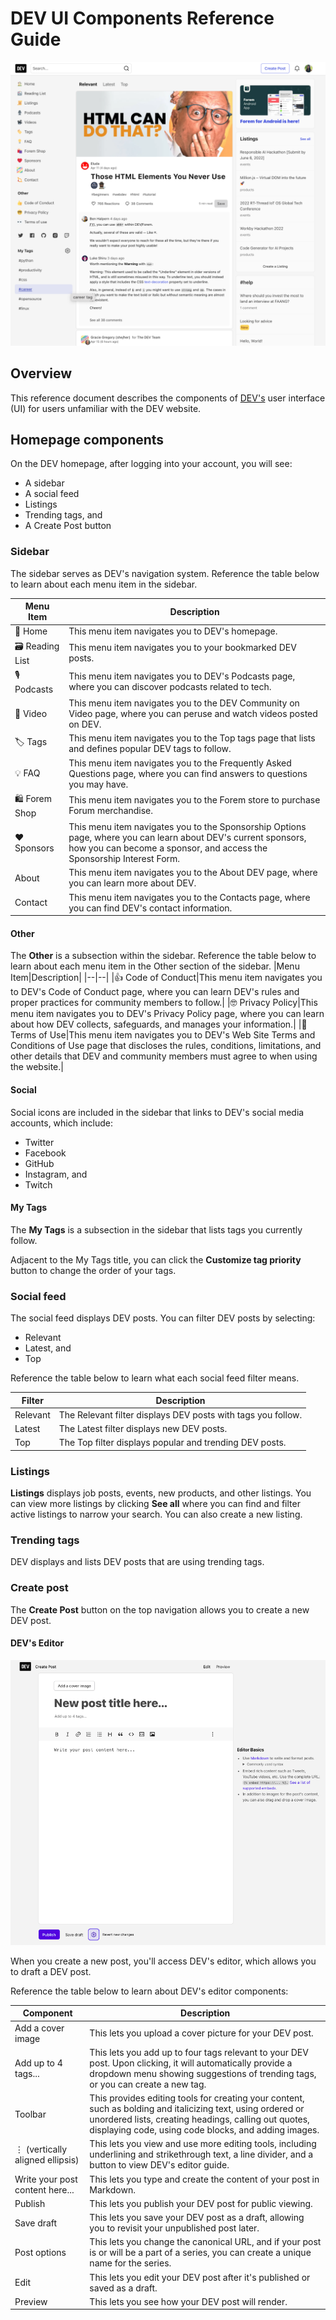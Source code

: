 # DEV UI Components Reference Guide

![DEV's homepage](../Images/dev_UI_components_reference/dev_UI_components_reference.png)

## Overview

This reference document describes the components of [DEV's](https://dev.to/) user interface (UI) for users unfamiliar with the DEV website.

## Homepage components

On the DEV homepage, after logging into your account, you will see:

- A sidebar
- A social feed
- Listings
- Trending tags, and
- A Create Post button

### Sidebar

The sidebar serves as DEV's navigation system. Reference the table below to learn about each menu item in the sidebar.

| Menu Item      | Description                                                                                                                                                                             |
| -------------- | --------------------------------------------------------------------------------------------------------------------------------------------------------------------------------------- |
| 🏡 Home        | This menu item navigates you to DEV's homepage.                                                                                                                                         |
| 🗃 Reading List | This menu item navigates you to your bookmarked DEV posts.                                                                                                                              |
| 🎙 Podcasts     | This menu item navigates you to DEV's Podcasts page, where you can discover podcasts related to tech.                                                                                   |
| 🎥 Video       | This menu item navigates you to the DEV Community on Video page, where you can peruse and watch videos posted on DEV.                                                                   |
| 🏷 Tags         | This menu item navigates you to the Top tags page that lists and defines popular DEV tags to follow.                                                                                    |
| 💡 FAQ         | This menu item navigates you to the Frequently Asked Questions page, where you can find answers to questions you may have.                                                              |
| 🛍 Forem Shop   | This menu item navigates you to the Forem store to purchase Forum merchandise.                                                                                                          |
| ❤️ Sponsors    | This menu item navigates you to the Sponsorship Options page, where you can learn about DEV's current sponsors, how you can become a sponsor, and access the Sponsorship Interest Form. |
| About          | This menu item navigates you to the About DEV page, where you can learn more about DEV.                                                                                                 |
| Contact        | This menu item navigates you to the Contacts page, where you can find DEV's contact information.                                                                                        |

#### Other

The **Other** is a subsection within the sidebar. Reference the table below to learn about each menu item in the Other section of the sidebar.
|Menu Item|Description|
|--|--|
|👍 Code of Conduct|This menu item navigates you to DEV's Code of Conduct page, where you can learn DEV's rules and proper practices for community members to follow.|
|🤓 Privacy Policy|This menu item navigates you to DEV's Privacy Policy page, where you can learn about how DEV collects, safeguards, and manages your information.|
|👀 Terms of Use|This menu item navigates you to DEV's Web Site Terms and Conditions of Use page that discloses the rules, conditions, limitations, and other details that DEV and community members must agree to when using the website.|

#### Social

Social icons are included in the sidebar that links to DEV's social media accounts, which include:

- Twitter
- Facebook
- GitHub
- Instagram, and
- Twitch

#### My Tags

The **My Tags** is a subsection in the sidebar that lists tags you currently follow.

Adjacent to the My Tags title, you can click the **Customize tag priority** button to change the order of your tags.

### Social feed

The social feed displays DEV posts. You can filter DEV posts by selecting:

- Relevant
- Latest, and
- Top

Reference the table below to learn what each social feed filter means.

| Filter   | Description                                                  |
| -------- | ------------------------------------------------------------ |
| Relevant | The Relevant filter displays DEV posts with tags you follow. |
| Latest   | The Latest filter displays new DEV posts.                    |
| Top      | The Top filter displays popular and trending DEV posts.      |

### Listings

**Listings** displays job posts, events, new products, and other listings. You can view more listings by clicking **See all** where you can find and filter active listings to narrow your search. You can also create a new listing.

### Trending tags

DEV displays and lists DEV posts that are using trending tags.

### Create post

The **Create Post** button on the top navigation allows you to create a new DEV post.

#### DEV's Editor

![DEV's editor tool](../Images/dev_UI_components_reference/dev_UI_components_reference2.png)

When you create a new post, you'll access DEV's editor, which allows you to draft a DEV post.

Reference the table below to learn about DEV's editor components:

| Component                       | Description                                                                                                                                                                                                                  |
| ------------------------------- | ---------------------------------------------------------------------------------------------------------------------------------------------------------------------------------------------------------------------------- |
| Add a cover image               | This lets you upload a cover picture for your DEV post.                                                                                                                                                                      |
| Add up to 4 tags...             | This lets you add up to four tags relevant to your DEV post. Upon clicking, it will automatically provide a dropdown menu showing suggestions of trending tags, or you can create a new tag.                                 |
| Toolbar                         | This provides editing tools for creating your content, such as bolding and italicizing text, using ordered or unordered lists, creating headings, calling out quotes, displaying code, using code blocks, and adding images. |
| ⋮ (vertically aligned ellipsis) | This lets you view and use more editing tools, including underlining and strikethrough text, a line divider, and a button to view DEV's editor guide.                                                                        |
| Write your post content here... | This lets you type and create the content of your post in Markdown.                                                                                                                                                          |
| Publish                         | This lets you publish your DEV post for public viewing.                                                                                                                                                                      |
| Save draft                      | This lets you save your DEV post as a draft, allowing you to revisit your unpublished post later.                                                                                                                            |
| Post options                    | This lets you change the canonical URL, and if your post is or will be a part of a series, you can create a unique name for the series.                                                                                      |
| Edit                            | This lets you edit your DEV post after it's published or saved as a draft.                                                                                                                                                   |
| Preview                         | This lets you see how your DEV post will render.                                                                                                                                                                             |

